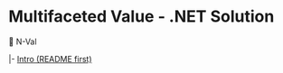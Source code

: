 # Multifaceted Value - .NET Solution
:diamond_shape_with_a_dot_inside: N-Val

|- [Intro (README first)](../../readme+/N-Val)
